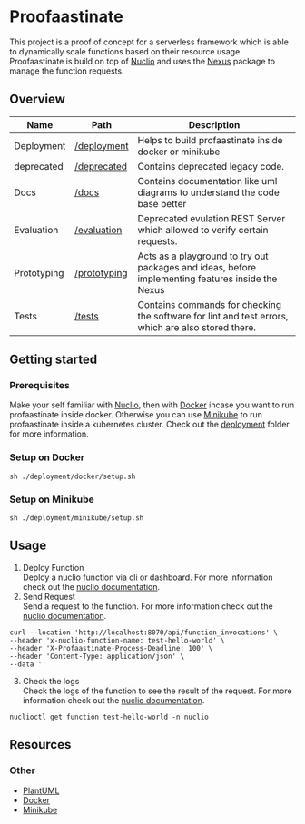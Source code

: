 # Proofaastinate

This project is a proof of concept for a serverless framework which is able to dynamically scale functions based on their resource usage.
Proofaastinate is build on top of [Nuclio](https://nuclio.io) and uses the [Nexus](../pkg/nexus) package to manage the function requests.

## Overview

| Name        | Path                          | Description                                                                                        |
|-------------|-------------------------------|----------------------------------------------------------------------------------------------------|
| Deployment  | [/deployment](./deployment)   | Helps to build profaastinate inside docker or minikube                                             |
| deprecated  | [/deprecated](./deprecated)   | Contains deprecated legacy code.                                                                   |
| Docs        | [/docs](./docs)               | Contains documentation like uml diagrams to understand the code base better                        |
| Evaluation  | [/evaluation](./evaluation)   | Deprecated evulation REST Server which allowed to verify certain requests.                         |
| Prototyping | [/prototyping](./prototyping) | Acts as a playground to try out packages and ideas, before implementing features inside the Nexus  |
| Tests       | [/tests](./tests)             | Contains commands for checking the software for lint and test errors, which are also stored there. |

## Getting started

### Prerequisites
Make your self familiar with [Nuclio](https://nuclio.io), then with [Docker](https://www.docker.com/) incase you want to run profaastinate inside docker.
Otherwise you can use [Minikube](https://github.com/minekube) to run profaastinate inside a kubernetes cluster. 
Check out the [deployment](./deployment) folder for more information.

### Setup on Docker
```shell
sh ./deployment/docker/setup.sh
```

### Setup on Minikube
```shell
sh ./deployment/minikube/setup.sh
```
## Usage
1. Deploy Function <br>Deploy a nuclio function via cli or dashboard. For more information check out the [nuclio documentation](https://nuclio.io/docs/latest/tasks/deploying-functions/).
2. Send Request <br>Send a request to the function. For more information check out the [nuclio documentation](https://nuclio.io/docs/latest/tasks/invoking-functions/).
```shell 
curl --location 'http://localhost:8070/api/function_invocations' \
--header 'x-nuclio-function-name: test-hello-world' \
--header 'X-Profaastinate-Process-Deadline: 100' \
--header 'Content-Type: application/json' \
--data ''
```
3. Check the logs <br>Check the logs of the function to see the result of the request. For more information check out the [nuclio documentation](https://nuclio.io/docs/latest/tasks/monitoring-functions/).
```shell
nuclioctl get function test-hello-world -n nuclio
```


## Resources

### Other
- [PlantUML](https://plantuml.com/starting)
- [Docker](https://www.docker.com/)
- [Minikube](https://github.com/minekube)